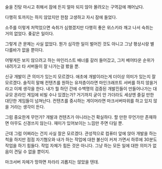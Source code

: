# 



술을 진탕 마시고 취해서 잠에 든지 얼마 되지 않아 몰려오는 구역감에 깨어났다.

다행히 토까지는 하지 않았지만 한참 고생하고 자시 잠에 들었다.



소주를 이렇게 처먹었으면 숙취가 심했겠지만 다행히 좋은 위스키라 깨고 나서 숙취는 거의 없었다. 좆같은 일이다.



그렇게 큰 문제는 사실 없었다. 뭔가 심각한 일이 벌어진 것도 아니고 그냥 평상시랑 별다를바가 없을 뿐이다. 

어떻게든 보지 않으려고 하는 마인리스트 배너를 갈러 들어갔고, 그저 베어타운 순위가 내려가고 타 서버들이 잘 나가는걸 봤을 뿐. 



신규 개발이 큰 의미가 있는지 모르겠다. 애초에 개발이라는게 더이상 의미가 있는지 잘 모르겠다. 솔직히 말해 컨텐츠를 원하는 유저층이라면 마인크래프트 서버를 하지 않을거라고 이제 생각을 한다. 내가 뭘 하던 간에 수백명의 검증된 개발진들이 만들어나가는 대규모 온라인 게임에 비빌 수나 있겠는가? 거기까지 굳이 안 가더라도 세상엔 즐길 만한 대단한 게임들이 넘쳐난다. 컨텐츠를 중시하는 게이머라면 마크서버따위를 하고 있지 않을 거라는 생각이 든다.



그럼 중요한게 무언가? 개발과 컨텐츠가 아니라는건 확실하다. 할 만한 무언가만 존재하면 아무도 신경쓰지 않는다. 재미가 있어보이는 느낌만 주면 다일 뿐. 



근데 그럼 어쩌라는 건지 사실 잘은 모르겠다. 관성적으로 컴퓨터 앞에 앉아 개발을 하는 척을 하지만 점점 자기혐오와 내가 하는 작업에 대한 불신이 커져 가면서 하루에 30분도 작업을 하기 힘들다. 작업 자체가 힘든 것은 아니다. 그냥 하는 모든 일에 대한 의미가 없음이 견딜 수 없을 뿐이지.



마크서버 자체가 망하면 차라리 괴롭지는 않았을 텐데. 
